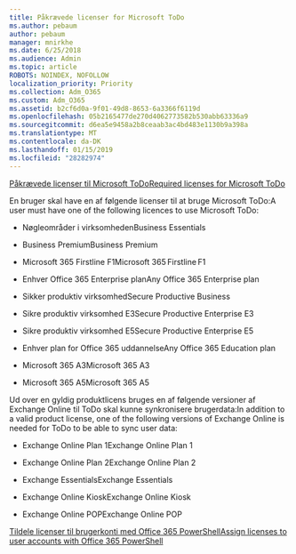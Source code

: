 ```yaml
---
title: Påkrævede licenser for Microsoft ToDo
ms.author: pebaum
author: pebaum
manager: mnirkhe
ms.date: 6/25/2018
ms.audience: Admin
ms.topic: article
ROBOTS: NOINDEX, NOFOLLOW
localization_priority: Priority
ms.collection: Adm_O365
ms.custom: Adm_O365
ms.assetid: b2cf6d0a-9f01-49d8-8653-6a3366f6119d
ms.openlocfilehash: 05b2165477de270d4062773582b530abb63336a9
ms.sourcegitcommit: d6ea5e9458a2b8ceaab3ac4bd483e1130b9a398a
ms.translationtype: MT
ms.contentlocale: da-DK
ms.lasthandoff: 01/15/2019
ms.locfileid: "28282974"
---
```

[<span data-ttu-id="dd83f-102">Påkrævede licenser til Microsoft ToDo</span><span class="sxs-lookup"><span data-stu-id="dd83f-102">Required licenses for Microsoft ToDo</span></span>](https://support.office.com/article/381e9d1b-c500-49b5-973e-890fd86528d7.aspx)
  
<span data-ttu-id="dd83f-103">En bruger skal have en af følgende licenser til at bruge Microsoft ToDo:</span><span class="sxs-lookup"><span data-stu-id="dd83f-103">A user must have one of the following licences to use Microsoft ToDo:</span></span>
  
- <span data-ttu-id="dd83f-104">Nøgleområder i virksomheden</span><span class="sxs-lookup"><span data-stu-id="dd83f-104">Business Essentials</span></span>
    
- <span data-ttu-id="dd83f-105">Business Premium</span><span class="sxs-lookup"><span data-stu-id="dd83f-105">Business Premium</span></span>
    
- <span data-ttu-id="dd83f-106">Microsoft 365 Firstline F1</span><span class="sxs-lookup"><span data-stu-id="dd83f-106">Microsoft 365 Firstline F1</span></span>
    
- <span data-ttu-id="dd83f-107">Enhver Office 365 Enterprise plan</span><span class="sxs-lookup"><span data-stu-id="dd83f-107">Any Office 365 Enterprise plan</span></span>
    
- <span data-ttu-id="dd83f-108">Sikker produktiv virksomhed</span><span class="sxs-lookup"><span data-stu-id="dd83f-108">Secure Productive Business</span></span>
    
- <span data-ttu-id="dd83f-109">Sikre produktiv virksomhed E3</span><span class="sxs-lookup"><span data-stu-id="dd83f-109">Secure Productive Enterprise E3</span></span>
    
- <span data-ttu-id="dd83f-110">Sikre produktiv virksomhed E5</span><span class="sxs-lookup"><span data-stu-id="dd83f-110">Secure Productive Enterprise E5</span></span>
    
- <span data-ttu-id="dd83f-111">Enhver plan for Office 365 uddannelse</span><span class="sxs-lookup"><span data-stu-id="dd83f-111">Any Office 365 Education plan</span></span>
    
- <span data-ttu-id="dd83f-112">Microsoft 365 A3</span><span class="sxs-lookup"><span data-stu-id="dd83f-112">Microsoft 365 A3</span></span>
    
- <span data-ttu-id="dd83f-113">Microsoft 365 A5</span><span class="sxs-lookup"><span data-stu-id="dd83f-113">Microsoft 365 A5</span></span>
    
<span data-ttu-id="dd83f-114">Ud over en gyldig produktlicens bruges en af følgende versioner af Exchange Online til ToDo skal kunne synkronisere brugerdata:</span><span class="sxs-lookup"><span data-stu-id="dd83f-114">In addition to a valid product license, one of the following versions of Exchange Online is needed for ToDo to be able to sync user data:</span></span> 
  
- <span data-ttu-id="dd83f-115">Exchange Online Plan 1</span><span class="sxs-lookup"><span data-stu-id="dd83f-115">Exchange Online Plan 1</span></span>
    
- <span data-ttu-id="dd83f-116">Exchange Online Plan 2</span><span class="sxs-lookup"><span data-stu-id="dd83f-116">Exchange Online Plan 2</span></span>
    
- <span data-ttu-id="dd83f-117">Exchange Essentials</span><span class="sxs-lookup"><span data-stu-id="dd83f-117">Exchange Essentials</span></span>
    
- <span data-ttu-id="dd83f-118">Exchange Online Kiosk</span><span class="sxs-lookup"><span data-stu-id="dd83f-118">Exchange Online Kiosk</span></span>
    
- <span data-ttu-id="dd83f-119">Exchange Online POP</span><span class="sxs-lookup"><span data-stu-id="dd83f-119">Exchange Online POP</span></span>
    
[<span data-ttu-id="dd83f-120">Tildele licenser til brugerkonti med Office 365 PowerShell</span><span class="sxs-lookup"><span data-stu-id="dd83f-120">Assign licenses to user accounts with Office 365 PowerShell</span></span>](https://docs.microsoft.com/en-us/office365/enterprise/powershell/assign-licenses-to-user-accounts-with-office-365-powershell )
  

